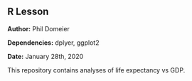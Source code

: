## R Lesson

**Author:** Phil Domeier

**Dependencies:** dplyer, ggplot2

**Date:** January 28th, 2020

This repository contains analyses of life expectancy vs GDP. 
